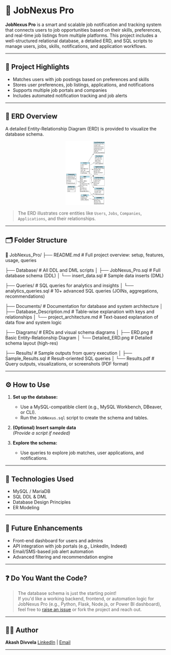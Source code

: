 # 💼 JobNexus Pro

**JobNexus Pro** is a smart and scalable job notification and tracking system that connects users to job opportunities based on their skills, preferences, and real-time job listings from multiple platforms. This project includes a well-structured relational database, a detailed ERD, and SQL scripts to manage users, jobs, skills, notifications, and application workflows.

---

## 📌 Project Highlights

- Matches users with job postings based on preferences and skills
- Stores user preferences, job listings, applications, and notifications
- Supports multiple job portals and companies
- Includes automated notification tracking and job alerts

---

## 🧱 ERD Overview

A detailed Entity-Relationship Diagram (ERD) is provided to visualize the database schema.

<p align="center">
  <img src="./Diagrams/Detailed_ERD.png" alt="Detailed ERD" width="25%">
</p>


> The ERD illustrates core entities like `Users`, `Jobs`, `Companies`, `Applications`, and their relationships.

---

## 🗂️ Folder Structure
📁 JobNexus_Pro/
├── README.md                     # Full project overview: setup, features, usage, queries

├── Database/                     # All DDL and DML scripts
│   ├── JobNexus_Pro.sql          # Full database schema (DDL)
│   └── insert_data.sql           # Sample data inserts (DML)

├── Queries/                      # SQL queries for analytics and insights
│   └── analytics_queries.sql     # 10+ advanced SQL queries (JOINs, aggregations, recommendations)

├── Documents/                         # Documentation for database and system architecture
│   ├── Database_Description.md   # Table-wise explanation with keys and relationships
│   └── project_architecture.md   # Text-based explanation of data flow and system logic

├── Diagrams/                     # ERDs and visual schema diagrams
│   ├── ERD.png                   # Basic Entity-Relationship Diagram
│   └── Detailed_ERD.png          # Detailed schema layout (high-res)

├── Results/                      # Sample outputs from query execution
│   ├── Sample_Results.sql        # Result-oriented SQL queries
│   └── Results.pdf               # Query outputs, visualizations, or screenshots (PDF format)




---

## ⚙️ How to Use

1. **Set up the database:**

   - Use a MySQL-compatible client (e.g., MySQL Workbench, DBeaver, or CLI).
   - Run the `JobNexus.sql` script to create the schema and tables.

2. **(Optional) Insert sample data**  
   *(Provide a script if needed)*

3. **Explore the schema:**

   - Use queries to explore job matches, user applications, and notifications.

---

## 🔧 Technologies Used

- MySQL / MariaDB
- SQL DDL & DML
- Database Design Principles
- ER Modeling

---

## 🚀 Future Enhancements

- Front-end dashboard for users and admins
- API integration with job portals (e.g., LinkedIn, Indeed)
- Email/SMS-based job alert automation
- Advanced filtering and recommendation engine

---

## ❓ Do You Want the Code?

> The database schema is just the starting point!  
If you'd like a working backend, frontend, or automation logic for JobNexus Pro (e.g., Python, Flask, Node.js, or Power BI dashboard), feel free to [raise an issue](#) or fork the project and reach out.

---

## 🧑‍💻 Author

**Akash Divvela**
[LinkedIn](https://www.linkedin.com/in/akash-divvela/) | [Email](mailto:divvelaakash@gmail.com)

---




